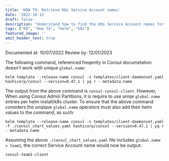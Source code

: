 ```yaml
---
title: 'HOW TO: Retrieve K8s Service Account names'
date: '2022-10-12'
draft: false
description: "Understand how to find the K8s Service Account names for Consul"
tags: ["KB", "How To", "helm", "k8s"]
featured_image: ''
omit_header_text: true
---
```


Documented at: 10/07/2022
Review by: 12/01/2023

The following command, referenced freqently in Consul documetation doesn't work with unique `global.name`:

`helm template --release-name consul -s templates/client-daemonset.yaml hashicorp/consul --version=0.47.1 | yq r - metadata.name`

The output from the above command is `consul-consul-client`. However, When using Consul Admin Partitions, it is require to use uniqe `global.name` entries per helm install/k8s cluster. To ensure that the above command considers the unqique `global.name` operators must also add their helm values to the command, as such:

`helm template --release-name consul -s templates/client-daemonset.yaml -f ./consul_chart_values.yaml hashicorp/consul --version=0.47.1 | yq r - metadata.name`

Assuming the above `./consul_chart_values.yaml` file includes `global.name = team1`, the correct Service Account name would now be output:

`consul-team1-client`
